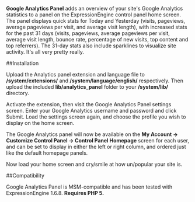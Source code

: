 **Google Analytics Panel** adds an overview of your site's Google Analytics statistics to a panel on the ExpressionEngine control panel home screen. The panel displays quick stats for Today and Yesterday (visits, pageviews, average pageviews per visit, and average visit length), with increased stats for the past 31 days (visits, pageviews, average pageviews per visit, average visit length, bounce rate, percentage of new visits, top content and top referrers). The 31-day stats also include sparklines to visualize site activity. It's all very pretty really.

##Installation

Upload the Analytics panel extension and language file to **/system/extensions/** and **/system/language/english/** respectively. Then upload the included **lib/analytics_panel** folder to your **/system/lib/** directory.

Activate the extension, then visit the Google Analytics Panel settings screen. Enter your Google Analytics username and password and click Submit. Load the settings screen again, and choose the profile you wish to display on the home screen.

The Google Analytics panel will now be available on the **My Account -> Customize Control Panel -> Control Panel Homepage** screen for each user, and can be set to display in either the left or right column, and ordered just like the default homepage panels.

Now load your home screen and cry/smile at how un/popular your site is.

##Compatibility

Google Analytics Panel is MSM-compatible and has been tested with ExpressionEngine 1.6.8. **Requires PHP 5.**